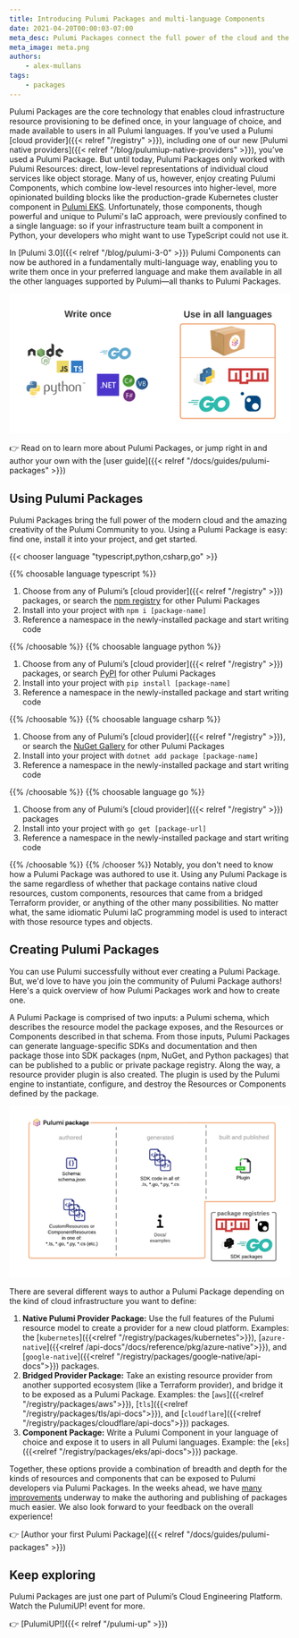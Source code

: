 ```yaml
---
title: Introducing Pulumi Packages and multi-language Components
date: 2021-04-20T00:00:03-07:00
meta_desc: Pulumi Packages connect the full power of the cloud and the creativity of the Pulumi Community to the Pulumi Cloud Engineering Platform
meta_image: meta.png
authors:
    - alex-mullans
tags:
    - packages
---
```


Pulumi Packages are the core technology that enables cloud infrastructure resource provisioning to be defined once, in your language of choice, and made available to users in all Pulumi languages. If you’ve used a Pulumi [cloud provider]({{< relref "/registry" >}}), including one of our new [Pulumi native providers]({{< relref "/blog/pulumiup-native-providers" >}}), you’ve used a Pulumi Package. But until today, Pulumi Packages only worked with Pulumi Resources: direct, low-level representations of individual cloud services like object storage. Many of us, however, enjoy creating Pulumi Components, which combine low-level resources into higher-level, more opinionated building blocks like the production-grade Kubernetes cluster component in [Pulumi EKS](https://github.com/pulumi/pulumi-eks/). Unfortunately, those components, though powerful and unique to Pulumi's IaC approach, were previously confined to a single language: so if your infrastructure team built a component in Python, your developers who might want to use TypeScript could not use it.

In [Pulumi 3.0]({{< relref "/blog/pulumi-3-0" >}}) Pulumi Components can now be authored in a fundamentally multi-language way, enabling you to write them once in your preferred language and make them available in all the other languages supported by Pulumi—all thanks to Pulumi Packages.

<!-- more -->

![A diagram showing how Pulumi Package code can be authored in one language and made available in all other languages supported by Pulumi](img/pulumi-package-overview.png)

👉 Read on to learn more about Pulumi Packages, or jump right in and author your own with the [user guide]({{< relref "/docs/guides/pulumi-packages" >}})

## Using Pulumi Packages

Pulumi Packages bring the full power of the modern cloud and the amazing creativity of the Pulumi Community to you. Using a Pulumi Package is easy: find one, install it into your project, and get started.

{{< chooser language "typescript,python,csharp,go" >}}

{{% choosable language typescript %}}

1. Choose from any of Pulumi’s [cloud provider]({{< relref "/registry" >}}) packages, or search the [npm registry](https://www.npmjs.com/search?q=pulumi) for other Pulumi Packages
1. Install into your project with `npm i [package-name]`
1. Reference a namespace in the newly-installed package and start writing code

{{% /choosable %}}
{{% choosable language python %}}

1. Choose from any of Pulumi’s [cloud provider]({{< relref "/registry" >}}) packages, or search [PyPI](https://pypi.org/search/?q=pulumi) for other Pulumi Packages
1. Install into your project with `pip install [package-name]`
1. Reference a namespace in the newly-installed package and start writing code

{{% /choosable %}}
{{% choosable language csharp %}}

1. Choose from any of Pulumi’s [cloud provider]({{< relref "/registry" >}}), or search the [NuGet Gallery](https://www.nuget.org/packages?q=pulumi) for other Pulumi Packages
1. Install into your project with `dotnet add package [package-name]`
1. Reference a namespace in the newly-installed package and start writing code

{{% /choosable %}}
{{% choosable language go %}}

1. Choose from any of Pulumi’s [cloud provider]({{< relref "/registry" >}}) packages
1. Install into your project with `go get [package-url]`
1. Reference a namespace in the newly-installed package and start writing code

{{% /choosable %}}
{{% /chooser %}}
Notably, you don't need to know how a Pulumi Package was authored to use it. Using any Pulumi Package is the same regardless of whether that package contains native cloud resources, custom components, resources that came from a bridged Terraform provider, or anything of the other many possibilities. No matter what, the same idiomatic Pulumi IaC programming model is used to interact with those resource types and objects.

## Creating Pulumi Packages

You can use Pulumi successfully without ever creating a Pulumi Package. But, we'd love to have you join the community of Pulumi Package authors! Here's a quick overview of how Pulumi Packages work and how to create one.

A Pulumi Package is comprised of two inputs: a Pulumi schema, which describes the resource model the package exposes, and the Resources or Components described in that schema. From those inputs, Pulumi Packages can generate language-specific SDKs and documentation and then package those into SDK packages (npm, NuGet, and Python packages) that can be published to a public or private package registry. Along the way, a resource provider plugin is also created. The plugin is used by the Pulumi engine to instantiate, configure, and destroy the Resources or Components defined by the package.

![A graphic representation of the parts of a Pulumi Package](img/pulumi-package-concepts.png)

There are several different ways to author a Pulumi Package depending on the kind of cloud infrastructure you want to define:

1. **Native Pulumi Provider Package:** Use the full features of the Pulumi resource model to create a provider for a new cloud platform. Examples: the [`kubernetes`]({{<relref "/registry/packages/kubernetes">}}), [`azure-native`]({{<relref /api-docs"/docs/reference/pkg/azure-native">}}), and [`google-native`]({{<relref "/registry/packages/google-native/api-docs">}}) packages.
2. **Bridged Provider Package:** Take an existing resource provider from another supported ecosystem (like a Terraform provider), and bridge it to be exposed as a Pulumi Package. Examples: the [`aws`]({{<relref "/registry/packages/aws">}}), [`tls`]({{<relref "/registry/packages/tls/api-docs">}}), and [`cloudflare`]({{<relref "/registry/packages/cloudflare/api-docs">}}) packages.
3. **Component Package:** Write a Pulumi Component in your language of choice and expose it to users in all Pulumi languages. Example: the [`eks`]({{<relref "/registry/packages/eks/api-docs">}}) package.

Together, these options provide a combination of breadth and depth for the kinds of resources and components that can be exposed to Pulumi developers via Pulumi Packages. In the weeks ahead, we have [many improvements](https://github.com/pulumi/pulumi/issues/6804) underway to make the authoring and publishing of packages much easier. We also look forward to your feedback on the overall experience!

👉 [Author your first Pulumi Package]({{< relref "/docs/guides/pulumi-packages" >}})

## Keep exploring

Pulumi Packages are just one part of Pulumi’s Cloud Engineering Platform. Watch the PulumiUP! event for more.

👉 [PulumiUP!]({{< relref "/pulumi-up" >}})
